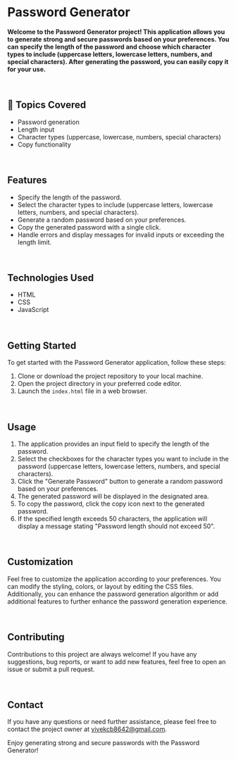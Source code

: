 # Password Generator

**Welcome to the Password Generator project! This application allows you to generate strong and secure passwords based on your preferences. You can specify the length of the password and choose which character types to include (uppercase letters, lowercase letters, numbers, and special characters). After generating the password, you can easily copy it for your use.**

<br>

## 🚀 Topics Covered

- Password generation
- Length input
- Character types (uppercase, lowercase, numbers, special characters)
- Copy functionality

<br>

## Features

- Specify the length of the password.
- Select the character types to include (uppercase letters, lowercase letters, numbers, and special characters).
- Generate a random password based on your preferences.
- Copy the generated password with a single click.
- Handle errors and display messages for invalid inputs or exceeding the length limit.

<br>

## Technologies Used

- HTML
- CSS
- JavaScript

<br>

## Getting Started

To get started with the Password Generator application, follow these steps:

1. Clone or download the project repository to your local machine.
2. Open the project directory in your preferred code editor.
3. Launch the `index.html` file in a web browser.

<br>

## Usage

1. The application provides an input field to specify the length of the password.
2. Select the checkboxes for the character types you want to include in the password (uppercase letters, lowercase letters, numbers, and special characters).
3. Click the "Generate Password" button to generate a random password based on your preferences.
4. The generated password will be displayed in the designated area.
5. To copy the password, click the copy icon next to the generated password.
6. If the specified length exceeds 50 characters, the application will display a message stating "Password length should not exceed 50".

<br>

## Customization

Feel free to customize the application according to your preferences. You can modify the styling, colors, or layout by editing the CSS files. Additionally, you can enhance the password generation algorithm or add additional features to further enhance the password generation experience.

<br>

## Contributing

Contributions to this project are always welcome! If you have any suggestions, bug reports, or want to add new features, feel free to open an issue or submit a pull request.

<br>

## Contact

If you have any questions or need further assistance, please feel free to contact the project owner at vivekcb8642@gmail.com.

Enjoy generating strong and secure passwords with the Password Generator!

